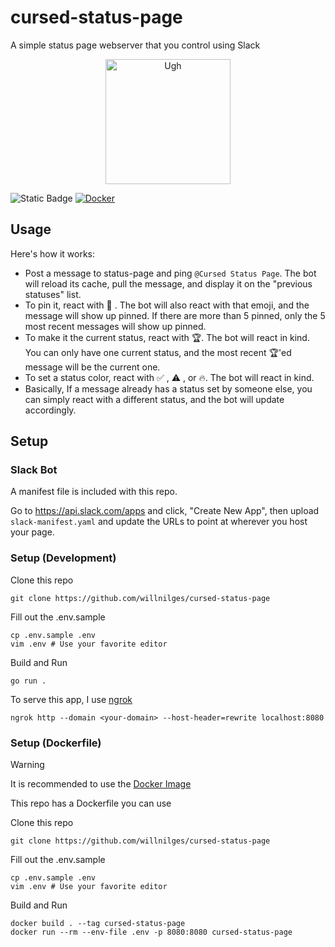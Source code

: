 # cursed-status-page
A simple status page webserver that you control using Slack

<p align="center">
  <img height="200px" src="https://github.com/WillNilges/cursed-status-page/assets/42927786/dae7f367-4351-4bb8-ad5a-d5008dc8ee0f" alt="Ugh">
</p>

![Static Badge](https://img.shields.io/badge/i_should_stop-writing_go-blue)
[![Docker](https://img.shields.io/badge/docker-hub-cyan)](https://hub.docker.com/repository/docker/willnilges/cursed-status-page/general)


## Usage
Here's how it works:
- Post a message to status-page and ping `@Cursed Status Page`. The bot will reload its cache, pull the message, and display it on the "previous statuses" list.
- To pin it, react with 📌 . The bot will also react with that emoji, and the message will show up pinned. If there are more than 5 pinned, only the 5 most recent messages will show up pinned.
- To make it the current status, react with 🏆. The bot will react in kind. You can only have one current status, and the most recent 🏆'ed message will be the current one.
- To set a status color, react with ✅ , ⚠️ , or 🔥. The bot will react in kind.
- Basically, If a message already has a status set by someone else, you can simply react with a different status, and the bot will update accordingly.

## Setup

### Slack Bot

A manifest file is included with this repo.

Go to https://api.slack.com/apps and click, "Create New App", then upload
`slack-manifest.yaml` and update the URLs to point at wherever you host
your page.

### Setup (Development)

Clone this repo

```
git clone https://github.com/willnilges/cursed-status-page
``` 

Fill out the .env.sample

```
cp .env.sample .env
vim .env # Use your favorite editor
```

Build and Run

```
go run .
```

To serve this app, I use [ngrok](https://ngrok.com/)

```
ngrok http --domain <your-domain> --host-header=rewrite localhost:8080
```


### Setup (Dockerfile)

> [!WARNING]
> It is recommended to use the [Docker Image](https://hub.docker.com/repository/docker/willnilges/cursed-status-page/general)

This repo has a Dockerfile you can use

Clone this repo

```
git clone https://github.com/willnilges/cursed-status-page
``` 

Fill out the .env.sample

```
cp .env.sample .env
vim .env # Use your favorite editor
```

Build and Run

```
docker build . --tag cursed-status-page
docker run --rm --env-file .env -p 8080:8080 cursed-status-page
```
